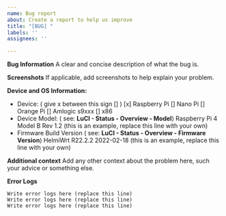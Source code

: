 ```yaml
---
name: Bug report
about: Create a report to help us improve
title: "[BUG] "
labels: ''
assignees: ''

---
```


**Bug Information**
A clear and concise description of what the bug is.

**Screenshots**
If applicable, add screenshots to help explain your problem.

**Device and OS Information:**
 - Device: ( give x between this sign [] )
       [x] Raspberry Pi
       [] Nano Pi
       [] Orange Pi
       [] Amlogic s9xxx
       [] x86
 - Device Model: ( see: **LuCI - Status - Overview - Model**)
       Raspberry Pi 4 Model B Rev 1.2 (this is an example, replace this line with your own)
 - Firmware Build Version ( see: **LuCI - Status - Overview - Firmware Version**)
       HelmiWrt R22.2.2 2022-02-18  (this is an example, replace this line with your own)

**Additional context**
Add any other context about the problem here, such your advice or something else.

**Error Logs**
```
Write error logs here (replace this line)
Write error logs here (replace this line)
Write error logs here (replace this line)
```
